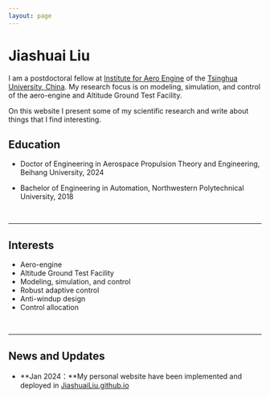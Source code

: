 ```yaml
---
layout: page
---
```


# Jiashuai Liu

I am a  postdoctoral fellow at  [Institute for Aero Engine](https://www.ae.tsinghua.edu.cn) of the [Tsinghua University, China](https://www.tsinghua.edu.cn). My research focus is on  modeling, simulation, and control of the aero-engine and Altitude Ground Test Facility.

On this website I present some of my scientific research and write about things that I find interesting.

## Education

* Doctor of Engineering in Aerospace Propulsion Theory and Engineering, Beihang University, 2024 

* Bachelor of Engineering in Automation, Northwestern Polytechnical University, 2018

<br>

---

## Interests

- Aero-engine
- Altitude Ground Test Facility
- Modeling, simulation, and control
- Robust adaptive control
- Anti-windup design
- Control allocation

<br>

---

## News and Updates

- **Jan 2024：**My personal website have been implemented and deployed in [JiashuaiLiu.github.io](https://JiashuaiLiu.github.io)

<br>
